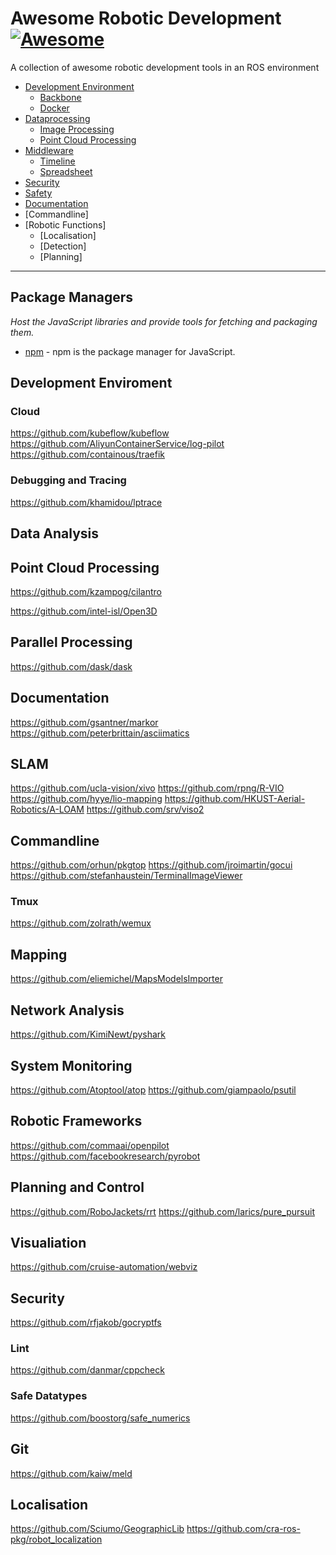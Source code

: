 # Awesome Robotic Development [![Awesome](https://cdn.rawgit.com/sindresorhus/awesome/d7305f38d29fed78fa85652e3a63e154dd8e8829/media/badge.svg)](https://github.com/sindresorhus/awesome)

A collection of awesome robotic development tools in an ROS environment 


* [Development Environment](#development-environment)
  * [Backbone](#backbone)
  * [Docker](#docker)
* [Dataprocessing](#data-processing)
  * [Image Processing](#image-processing)
  * [Point Cloud Processing](#point-cloud-processing)
* [Middleware](#package-managers)
  * [Timeline](#timeline)
  * [Spreadsheet](#spreadsheet)
* [Security](#security)
* [Safety](#safety)
* [Documentation](#documentation)
* [Commandline]
* [Robotic Functions]
  * [Localisation]
  * [Detection]
  * [Planning]
----


## Package Managers
*Host the JavaScript libraries and provide tools for fetching and packaging them.*

* [npm](https://www.npmjs.com/) - npm is the package manager for JavaScript.


## Development Enviroment
### Cloud
https://github.com/kubeflow/kubeflow
https://github.com/AliyunContainerService/log-pilot
https://github.com/containous/traefik

### Debugging and Tracing
https://github.com/khamidou/lptrace

## Data Analysis

## Point Cloud Processing
https://github.com/kzampog/cilantro

https://github.com/intel-isl/Open3D

## Parallel Processing
https://github.com/dask/dask

## Documentation
https://github.com/gsantner/markor
https://github.com/peterbrittain/asciimatics

## SLAM
https://github.com/ucla-vision/xivo
https://github.com/rpng/R-VIO
https://github.com/hyye/lio-mapping
https://github.com/HKUST-Aerial-Robotics/A-LOAM
https://github.com/srv/viso2

## Commandline
https://github.com/orhun/pkgtop
https://github.com/jroimartin/gocui
https://github.com/stefanhaustein/TerminalImageViewer

### Tmux
https://github.com/zolrath/wemux

## Mapping
https://github.com/eliemichel/MapsModelsImporter

## Network Analysis
https://github.com/KimiNewt/pyshark

## System Monitoring
https://github.com/Atoptool/atop
https://github.com/giampaolo/psutil

## Robotic Frameworks
https://github.com/commaai/openpilot
https://github.com/facebookresearch/pyrobot

## Planning and Control
https://github.com/RoboJackets/rrt
https://github.com/larics/pure_pursuit

## Visualiation
https://github.com/cruise-automation/webviz

## Security
https://github.com/rfjakob/gocryptfs
### Lint
https://github.com/danmar/cppcheck
### Safe Datatypes
https://github.com/boostorg/safe_numerics

## Git
https://github.com/kaiw/meld

## Localisation
https://github.com/Sciumo/GeographicLib
https://github.com/cra-ros-pkg/robot_localization

